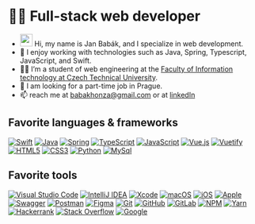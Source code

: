 # 👨‍💻 Full-stack web developer

-   <img src="https://media.giphy.com/media/hvRJCLFzcasrR4ia7z/giphy.gif" width="25px"> Hi, my name is Jan Babák, and I specialize in web development.
-   🥰 I enjoy working with technologies such as Java, Spring, Typescript, JavaScript, and Swift.
-   👨‍🎓 I’m a student of web engineering at the [Faculty of Information technology at Czech Technical University](https://fit.cvut.cz).
-   👀 I am looking for a part-time job in Prague.
-   📫 reach me at [babakhonza@gmail.com](mailto:babakhonza@gmail.com) or at [linkedIn](https://www.linkedin.com/feed/?trk=homepage-basic_sign-in-submit)

## Favorite languages & frameworks

 [![Swift](https://img.shields.io/badge/swift-F54A2A?style=flat&logo=swift&logoColor=white)](https://developer.apple.com/swift/)
 [![Java](https://img.shields.io/badge/java-%23ED8B00.svg?style=flat&logo=java&logoColor=white&color=f1931c)](https://www.java.com/en/)
 [![Spring](https://img.shields.io/badge/spring-%236DB33F.svg?style=flat&logo=spring&logoColor=white)](https://spring.io)
 [![TypeScript](https://img.shields.io/badge/typescript-%23007ACC.svg?style=flat&logo=typescript&logoColor=white)](https://www.typescriptlang.org)
 [![JavaScript](https://img.shields.io/badge/javascript-%23323330.svg?style=flat&logo=javascript&logoColor=white&color=efd81e)](https://262.ecma-international.org/5.1/)
 [![Vue.js](https://img.shields.io/badge/vuejs-%2335495e.svg?style=flat&logo=vuedotjs&logoColor=white&color=3eb27f)](https://vuejs.org)
 [![Vuetify](https://img.shields.io/badge/Vuetify-1867C0?style=flat&logo=vuetify&logoColor=white&color=1597f6)](https://vuetifyjs.com/en/)
 [![HTML5](https://img.shields.io/badge/html5-%23E34F26.svg?style=flat&logo=html5&logoColor=white)](https://html.spec.whatwg.org/multipage/)
 [![CSS3](https://img.shields.io/badge/css3-%231572B6.svg?style=flat&logo=css3&logoColor=white&color=264bdc)](https://www.w3.org/Style/CSS/Overview.en.html)
 [![Python](https://img.shields.io/badge/python-3670A0?style=flat&logo=python&logoColor=white&color=f7d857)](https://www.python.org)
 [![MySql](https://img.shields.io/badge/MySQL-00000F?style=flat&logo=mysql&logoColor=white&color=3d6e93)](https://www.mysql.com)

## Favorite tools

[![Visual Studio Code](https://img.shields.io/badge/Visual%20Studio%20Code-0078d7.svg?style=flat&logo=visual-studio-code&logoColor=white&color=3fa7ec)](https://code.visualstudio.com)
[![IntelliJ IDEA](https://img.shields.io/badge/IntelliJIDEA-000000.svg?style=flat&logo=intellij-idea&logoColor=white&color=fd2857)](https://code.visualstudio.com)
[![Xcode](https://img.shields.io/badge/Xcode-007ACC?style=flat&logo=Xcode&logoColor=white&color=1893e7)](https://developer.apple.com/xcode/)
[![macOS](https://img.shields.io/badge/mac%20os-000000?style=flat&logo=macos&logoColor=F0F0F0)](https://www.apple.com/cz/macos)
[![iOS](https://img.shields.io/badge/iOS-000000?style=flat&logo=ios&logoColor=white)](https://www.apple.com/cz/ios)
[![Apple](https://img.shields.io/badge/Apple-%23000000.svg?style=flat&logo=apple&logoColor=white)](https://www.apple.com)
[![Swagger](https://img.shields.io/badge/-Swagger-%23Clojure?style=flat&logo=swagger&logoColor=white)](https://swagger.io)
[![Postman](https://img.shields.io/badge/Postman-FF6C37?style=flat&logo=postman&logoColor=white)](https://www.postman.com)
[![Figma](https://img.shields.io/badge/figma-%23F24E1E.svg?style=flat&logo=figma&logoColor=white&color=5551ff)](https://www.figma.com)
[![Git](https://img.shields.io/badge/git-%23F05033.svg?style=flat&logo=git&logoColor=white)](https://git-scm.com)
[![GitHub](https://img.shields.io/badge/github-%23121011.svg?style=flat&logo=github&logoColor=white)](https://github.com)
[![GitLab](https://img.shields.io/badge/gitlab-%23181717.svg?style=flat&logo=gitlab&logoColor=white&color=fc6d26)](https://about.gitlab.com)
[![NPM](https://img.shields.io/badge/NPM-%23CB3837.svg?style=flat&logo=npm&logoColor=white)](https://www.npmjs.com)
[![Yarn](https://img.shields.io/badge/yarn-%232C8EBB.svg?style=flat&logo=yarn&logoColor=white)](https://yarnpkg.com)
[![Hackerrank](https://img.shields.io/badge/-Hackerrank-2EC866?style=flat&logo=HackerRank&logoColor=white)](https://www.hackerrank.com/babakhonza)
[![Stack Overflow](https://img.shields.io/badge/-Stackoverflow-FE7A16?style=flat&logo=stack-overflow&logoColor=white)](https://stackoverflow.com)
[![Google](https://img.shields.io/badge/google-4285F4?style=flat&logo=google&logoColor=white&color=4285f4)](https://www.google.com/)
